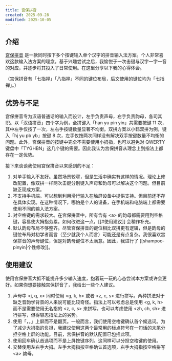```yaml
---
title: 宫保拼音
created: 2025-09-28
modified: 2025-10-05
---
```


## 介绍

[宫保拼音](https://github.com/rime/home/wiki/ComboPinyin) 是一款同时按下多个按键输入单个汉字的拼音输入法方案。个人非常喜欢这款输入法方案的理念。基于兴趣尝试之后，我愉悦于一次击键与汉字一字一音的对应，并逐步将其投入了日常使用。在这里分享以下我的心得体会。

（宫保拼音有「七指禅」「八指禅」不同的键位布局，后文使用的键位均为「七指禅」。）

## 优势与不足

宫保拼音专为汉语普通话的输入而设计，左手负责声母，右手负责韵母，各司其职。以「汉语拼音」四个字为例，全拼键入「han yu pin yin」共需要按键 11 次，其中左手仅按了一次，左右手按键数量显著不均衡。双拼方案以小鹤双拼为例，键入「hj yu pb yb」按键 8 次，左手仅按两次同样没有解决双手按键数量不均衡的问题。此外，宫保拼音的按键中完全不需要使用小拇指，也可以避免对 QWERTY 键盘中「TYGHBN」这几个键的需要。因此我认为宫保拼音从理念上到指法上都存在一定优势。

接下来谈谈我使用宫保拼音以来感到的不足：

1. 对单手输入不友好。虽然场景较窄，但是生活中确实有这样的情况。理论上修改配置，像双拼一样两次击键分别键入声母和韵母可以解决这个问题。但目前缺乏现成方案。
2. 不支持手机端。可以想到利用滑行输入在触屏设备中提供支持。但目前还不存在具体实现。在这种情况下，哪怕是个人的设备，在手机端和电脑端上都需要使用不同的输入法方案。
3. 对空格键的需求较大。在宫保拼音中，所有含有 \<a> 的韵母都需要用到空格键，容易使大拇指劳累。如何改进这一点，[[#使用建议]] 会稍作补充。
4. 默认韵母布局不够整齐。尽管宫保拼音的键位相比双拼更有逻辑，但是韵母的键位布局对初学者而言（至少就我个人而言）可能还是有点复杂。我很喜欢宫保拼音的声母键位，但是对韵母键位不太满意。因此，我进行了 [[shampoo-pinyin|个性修改]]。

## 使用建议

使用宫保拼音大抵不能提升多少输入速度，抱着玩一玩的心态尝试本方案或许会更好。如果你想要接触宫保拼音了，我给出一些个人建议。

1. 声母中 <j, q, x> 同时使用 <g, k, h> 或者 <z, c, s> 进行拼写。两种拼法对于缺乏音韵学背景的人来说可能比较奇怪。指法上可以考虑总是使用 <g, k, h> 而不是需要使用无名指的 <z, c, s> 来拼写。也可以考虑使用 <zh, ch, sh> 进行拼写，但得容忍指法上的劣势。
2. 使用「，。」上屏而不是翻页。一般而言，我们使用空格键确认首个候选词。为了减少大拇指的负担，我建议使用这两个最常用的标点符号在一句话的末尾分担空格上屏的功能。目前，宫保拼音的默认配置已包括此项。
3. 使用回车确认首选项而不是上屏按键序列。这同样可以分担空格键的使用。
4. 交替使用左右手大拇。左手大拇指按空格确认首选项，右手大拇指按空格拼写 \<a> 韵母。
